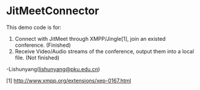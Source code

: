JitMeetConnector
================

 This demo code is for:
 1. Connect with JitMeet through XMPP/Jingle[1], join an existed conference. (Finished)
 2. Receive Video/Audio streams of the conference, output them into a local file. (Not finished)


-Lishunyang(lishunyang@pku.edu.cn)


[1] http://www.xmpp.org/extensions/xep-0167.html
